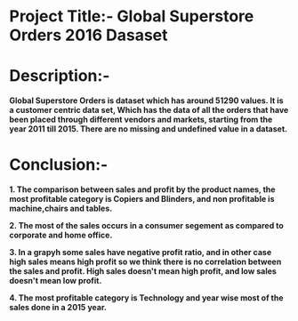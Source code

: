 # Project Title:- Global Superstore Orders 2016 Dasaset
# Description:-
**Global Superstore Orders is dataset which has around 51290 values. It is a customer centric data set, Which has the data of all the orders that have been placed through different vendors and markets, starting from the year 2011 till 2015. There are no missing and undefined value in a dataset.**

# Conclusion:-
**1. The comparison between sales and profit by the product names, the most profitable category is Copiers and Blinders, and non profitable is machine,chairs and tables.**

**2. The most of the sales occurs in a consumer segement as compared to corporate and home office.**

**3. In a grapyh some sales have negative profit ratio, and in other case high sales means high profit so we think there is no correlation between the sales and profit. High sales doesn't mean high profit, and low sales doesn't mean low profit.**

**4. The most profitable category is Technology and year wise most of the sales done in a 2015 year.**
